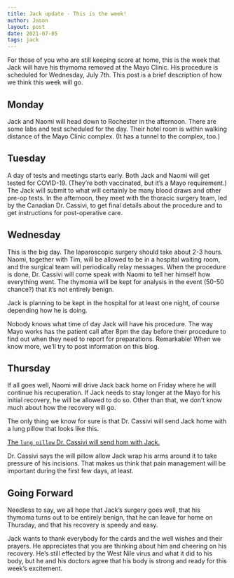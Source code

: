 ```yaml
---
title: Jack update - This is the week!
author: Jason
layout: post
date: 2021-07-05
tags: jack
---
```


For those of you who are still keeping score at home, this is the week that Jack will have his thymoma removed at the Mayo Clinic.  His procedure is scheduled for Wednesday, July 7th.  This post is a brief description of how we think this week will go.

## Monday

Jack and Naomi will head down to Rochester in the afternoon.  There are some labs and test scheduled for the day.  Their hotel room is within walking distance of the Mayo Clinic complex.  (It has a tunnel to the complex, too.)  

## Tuesday

A day of tests and meetings starts early.  Both Jack and Naomi will get tested for COVID-19.  (They’re both vaccinated, but it’s a Mayo requirement.)  The Jack will submit to what will certainly be many blood draws and other pre-op tests.  In the afternoon, they meet with the thoracic surgery team, led by the Canadian Dr. Cassivi, to get final details about the procedure and to get instructions for post-operative care.

## Wednesday 

This is the big day.  The laparoscopic surgery should take about 2-3 hours.  Naomi, together with Tim,  will be allowed to be in a hospital waiting room, and the surgical team will periodically relay messages.  When the procedure is done, Dr. Cassivi will come speak with Naomi to tell her himself how everything went.  The thymoma will be kept for analysis in the event (50-50 chance?) that it’s not entirely benign.

Jack is planning to be kept in the hospital for at least one night, of course depending how he is doing.

Nobody knows what time of day Jack will have his procedure.  The way Mayo works has the patient call after 8pm the day before their procedure to find out when they need to report for preparations.  Remarkable!  When we know more, we’ll try to post information on this blog.

## Thursday

If all goes well, Naomi will drive Jack back home on Friday where he will continue his recuperation.  If Jack needs to stay longer at the Mayo for his initial recovery, he will be allowed to do so.  Other than that, we don’t know much about how the recovery will go.

The only thing we know for sure is that Dr. Cassivi will send Jack home with a lung pillow that looks like this.

[The `lung pillow` Dr. Cassivi will send hom with Jack.](/assets/images/jack-lungpillow.jpg)

Dr. Cassivi says the will pillow allow Jack wrap his arms around it to take pressure of his incisions.  That makes us think that pain management will be important during the first few days, at least.

## Going Forward

Needless to say, we all hope that Jack’s surgery goes well, that his thymoma turns out to be entirely benign, that he can leave for home on Thursday, and that his recovery is speedy and easy.

Jack wants to thank everybody for the cards and the well wishes and their prayers.  He appreciates that you are thinking about him and cheering on his recovery.  He’s still effected by the West Nile virus and what it did to his body, but he and his doctors agree that his body is strong and ready for this week’s excitement.

<!--
SYNTAX FOR IMAGES
* use services to create JPG and to create thumbnail that is 720px wide

[![ALT-TEXT](/assets/images/filename-thumbnail.jpg)](/assets/images/filename.jpg)
-->

<!--
SYNTAX FOR VIDEO
* convert MOV to mp4 using VLC

<video width="480" height="320" controls="controls">
  <source src="/assets/media/filename.m4v" type="video/mp4">
</video>
-->

